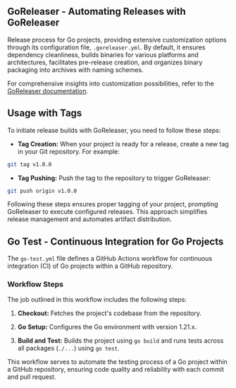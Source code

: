 ## GoReleaser - Automating Releases with GoReleaser

Release process for Go projects, providing extensive customization options through its configuration file, `.goreleaser.yml`. By default, it ensures dependency cleanliness, builds binaries for various platforms and architectures, facilitates pre-release creation, and organizes binary packaging into archives with naming schemes.

For comprehensive insights into customization possibilities, refer to the [GoReleaser documentation](https://goreleaser.com/customization/).

## Usage with Tags

To initiate release builds with GoReleaser, you need to follow these steps:

- **Tag Creation:**
  When your project is ready for a release, create a new tag in your Git repository. For example:
```bash
git tag v1.0.0
```

- **Tag Pushing:**
  Push the tag to the repository to trigger GoReleaser:
```bash
git push origin v1.0.0
```

Following these steps ensures proper tagging of your project, prompting GoReleaser to execute configured releases. This approach simplifies release management and automates artifact distribution.

## Go Test - Continuous Integration for Go Projects

The `go-test.yml` file defines a GitHub Actions workflow for continuous integration (CI) of Go projects within a GitHub repository.

### Workflow Steps

The job outlined in this workflow includes the following steps:

1. **Checkout:**
   Fetches the project's codebase from the repository.

2. **Go Setup:**
   Configures the Go environment with version 1.21.x.

3. **Build and Test:**
   Builds the project using `go build` and runs tests across all packages (`./...`) using `go test`. 

This workflow serves to automate the testing process of a Go project within a GitHub repository, ensuring code quality and reliability with each commit and pull request.
